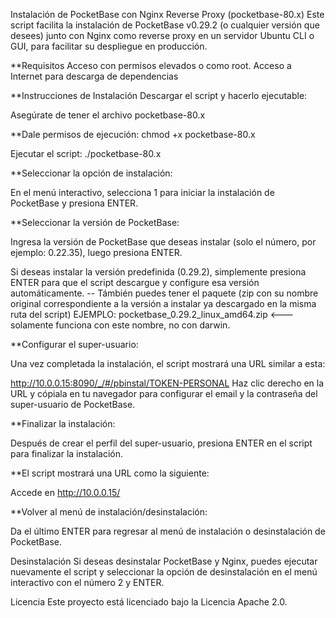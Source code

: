 Instalación de PocketBase con Nginx Reverse Proxy (pocketbase-80.x)
Este script facilita la instalación de PocketBase v0.29.2 (o cualquier versión que desees) junto con Nginx como reverse proxy en un servidor Ubuntu CLI o GUI, para facilitar su despliegue en producción.

**Requisitos
Acceso con permisos elevados o como root.
Acceso a Internet para descarga de dependencias

**Instrucciones de Instalación
Descargar el script y hacerlo ejecutable:

Asegúrate de tener el archivo pocketbase-80.x

**Dale permisos de ejecución:
chmod +x pocketbase-80.x

Ejecutar el script:
./pocketbase-80.x

**Seleccionar la opción de instalación:

En el menú interactivo, selecciona 1 para iniciar la instalación de PocketBase y presiona ENTER.

**Seleccionar la versión de PocketBase:

Ingresa la versión de PocketBase que deseas instalar (solo el número, por ejemplo: 0.22.35), luego presiona ENTER.

Si deseas instalar la versión predefinida (0.29.2), simplemente presiona ENTER para que el script descargue y configure esa versión automáticamente.
-- Támbién puedes tener el paquete (zip con su nombre original correspondiente a la versión a instalar ya descargado en la misma ruta del script) EJEMPLO: pocketbase_0.29.2_linux_amd64.zip   <--- solamente funciona con este nombre, no con darwin.

**Configurar el super-usuario:

Una vez completada la instalación, el script mostrará una URL similar a esta:

http://10.0.0.15:8090/_/#/pbinstal/TOKEN-PERSONAL
Haz clic derecho en la URL y cópiala en tu navegador para configurar el email y la contraseña del super-usuario de PocketBase.

**Finalizar la instalación:

Después de crear el perfil del super-usuario, presiona ENTER en el script para finalizar la instalación.

**El script mostrará una URL como la siguiente:

Accede en http://10.0.0.15/

**Volver al menú de instalación/desinstalación:

Da el último ENTER para regresar al menú de instalación o desinstalación de PocketBase.

Desinstalación
Si deseas desinstalar PocketBase y Nginx, puedes ejecutar nuevamente el script y seleccionar la opción de desinstalación en el menú interactivo con el número 2 y ENTER.

Licencia
Este proyecto está licenciado bajo la Licencia Apache 2.0.
